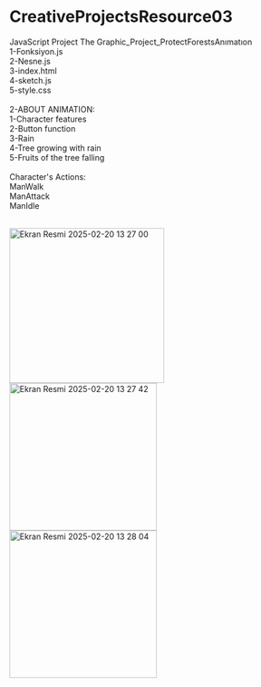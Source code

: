 # CreativeProjectsResource03
 JavaScript Project The Graphic_Project_ProtectForestsAnımatıon <br>
 1-Fonksiyon.js <br> 
 2-Nesne.js <br> 
 3-index.html <br>
 4-sketch.js <br>
 5-style.css <br> <br>
2-ABOUT ANIMATION: <br>
1-Character features <br>
2-Button function <br>
3-Rain <br>
4-Tree growing with rain <br>
5-Fruits of the tree falling <br><br>
Character's Actions:<br>
ManWalk<br>
ManAttack<br>
ManIdle<br><br>

<img width="273" alt="Ekran Resmi 2025-02-20 13 27 00" src="https://github.com/user-attachments/assets/63c01229-a8d4-4c78-a113-039c62276c5b" />
<img width="260" alt="Ekran Resmi 2025-02-20 13 27 42" src="https://github.com/user-attachments/assets/43fe7d4b-8c42-40df-a2e2-c0f9d286fe5a" />
<img width="260" alt="Ekran Resmi 2025-02-20 13 28 04" src="https://github.com/user-attachments/assets/edd6060a-e96c-40a1-9397-52e099618af6" />


